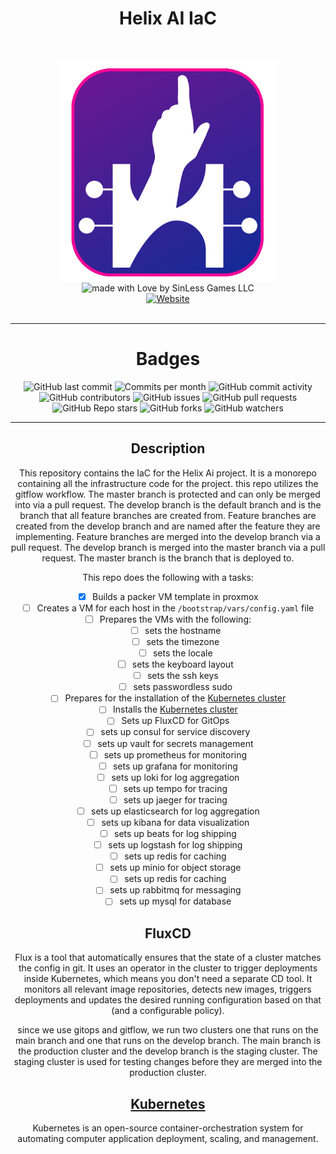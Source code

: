 <div  align="center">
  <h1 size="7">
    Helix AI IaC
  </h1>
</div>
<br/>
<br/>
<div>
  <div align="center">
      <a href="https://helixaibot.com/" target="blank">
          <img
              src="https://github.com/SinLess-Games-LLC/Helix/blob/master/DOCS/images/logos/Favicon-01.png?raw=true"
              width="350"
              alt="Helix Ai Logo"
          />
      </a>
  </div>
  <div align="center">
        <img alt="made with Love by SinLess Games LLC" src="https://img.shields.io/badge/Made%20with%20%E2%9D%A4%EF%B8%8F%20by-SinLess%20Games%20LLC-green.svg?style=for-the-badge)" />
  </div>
  <div align="center">
    <a href="https://helixaibot.com" target="blank">
      <img alt="Website" src="https://img.shields.io/website?url=https%3A%2F%2Fhelixaibot.com" />
    </a>
  <div>
</div>
<br/>

---

<div  align="center">
  <h1 size="7">
    Badges
  </h1>
</div>

![GitHub last commit](https://img.shields.io/github/last-commit/SinLess-Games-LLC/Helix-Ai-IaC?style=for-the-badge)
![Commits per month](https://img.shields.io/github/commit-activity/m/SinLess-Games-LLC/Helix-Ai-IaC?style=for-the-badge)
![GitHub commit activity](https://img.shields.io/github/commit-activity/y/SinLess-Games-LLC/Helix-Ai-IaC?style=for-the-badge)
![GitHub contributors](https://img.shields.io/github/contributors/SinLess-Games-LLC/Helix-Ai-IaC?style=for-the-badge)
![GitHub issues](https://img.shields.io/github/issues/SinLess-Games-LLC/Helix-Ai-IaC?style=for-the-badge)
![GitHub pull requests](https://img.shields.io/github/issues-pr/SinLess-Games-LLC/Helix-Ai-IaC?style=for-the-badge)
![GitHub Repo stars](https://img.shields.io/github/stars/SinLess-Games-LLC/Helix-Ai-IaC?style=for-the-badge)
![GitHub forks](https://img.shields.io/github/forks/SinLess-Games-LLC/Helix-Ai-IaC?style=for-the-badge)
![GitHub watchers](https://img.shields.io/github/watchers/SinLess-Games-LLC/Helix-Ai-IaC?style=for-the-badge)



---

## Description

This repository contains the IaC for the Helix Ai project. It is a monorepo containing all the infrastructure code for the project.
this repo utilizes the gitflow workflow. The master branch is protected and can only be merged into via a pull request. The develop branch is the default branch and is the branch that all feature branches are created from. Feature branches are created from the develop branch and are named after the feature they are implementing. Feature branches are merged into the develop branch via a pull request. The develop branch is merged into the master branch via a pull request. The master branch is the branch that is deployed to.

This repo does the following with a tasks:

- [x] Builds a packer VM template in proxmox
- [ ] Creates a VM for each host in the `/bootstrap/vars/config.yaml` file
- [ ] Prepares the VMs with the following:
  - [ ] sets the hostname
  - [ ] sets the timezone
  - [ ] sets the locale
  - [ ] sets the keyboard layout
  - [ ] sets the ssh keys
  - [ ] sets passwordless sudo
- [ ] Prepares for the installation of the [Kubernetes cluster](/docs/Kubernetes.md)
- [ ] Installs the [Kubernetes cluster](/docs/Kubernetes.md)
- [ ] Sets up FluxCD for GitOps
- [ ] sets up consul for service discovery
- [ ] sets up vault for secrets management
- [ ] sets up prometheus for monitoring
- [ ] sets up grafana for monitoring
- [ ] sets up loki for log aggregation
- [ ] sets up tempo for tracing
- [ ] sets up jaeger for tracing
- [ ] sets up elasticsearch for log aggregation
- [ ] sets up kibana for data visualization
- [ ] sets up beats for log shipping
- [ ] sets up logstash for log shipping
- [ ] sets up redis for caching
- [ ] sets up minio for object storage
- [ ] sets up redis for caching
- [ ] sets up rabbitmq for messaging
- [ ] sets up mysql for database

## FluxCD

Flux is a tool that automatically ensures that the state of a cluster matches the config in git. It uses an operator in the cluster to trigger deployments inside Kubernetes, which means you don't need a separate CD tool. It monitors all relevant image repositories, detects new images, triggers deployments and updates the desired running configuration based on that (and a configurable policy).

since we use gitops and gitflow, we run two clusters one that runs on the main branch and one that runs on the develop branch. The main branch is the production cluster and the develop branch is the staging cluster. The staging cluster is used for testing changes before they are merged into the production cluster.

## [Kubernetes](/docs/Kubernetes.md)

Kubernetes is an open-source container-orchestration system for automating computer application deployment, scaling, and management.
